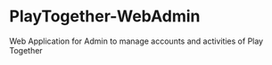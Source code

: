 # PlayTogether-WebAdmin
Web Application for Admin to manage accounts and activities of Play Together

